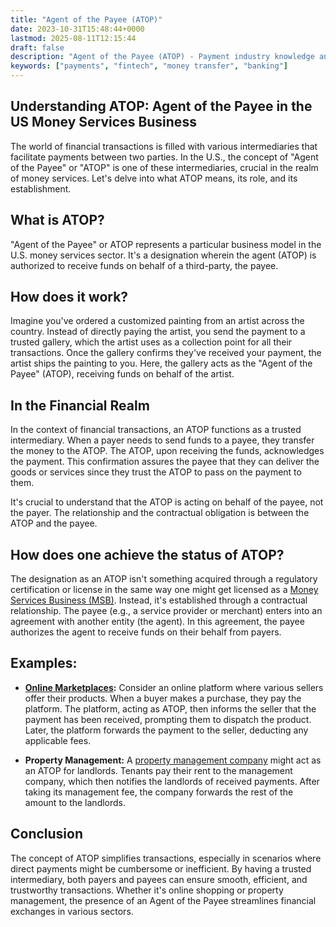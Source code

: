 ```yaml
---
title: "Agent of the Payee (ATOP)"
date: 2023-10-31T15:48:44+0000
lastmod: 2025-08-11T12:15:44
draft: false
description: "Agent of the Payee (ATOP) - Payment industry knowledge and insights"
keywords: ["payments", "fintech", "money transfer", "banking"]
---
```


## **Understanding ATOP: Agent of the Payee in the US Money Services Business**

The world of financial transactions is filled with various intermediaries that facilitate payments between two parties. In the U.S., the concept of "Agent of the Payee" or "ATOP" is one of these intermediaries, crucial in the realm of money services. Let's delve into what ATOP means, its role, and its establishment.

## What is ATOP?

"Agent of the Payee" or ATOP represents a particular business model in the U.S. money services sector. It's a designation wherein the agent (ATOP) is authorized to receive funds on behalf of a third-party, the payee.

## How does it work?

Imagine you've ordered a customized painting from an artist across the country. Instead of directly paying the artist, you send the payment to a trusted gallery, which the artist uses as a collection point for all their transactions. Once the gallery confirms they've received your payment, the artist ships the painting to you. Here, the gallery acts as the "Agent of the Payee" (ATOP), receiving funds on behalf of the artist.

## In the Financial Realm

In the context of financial transactions, an ATOP functions as a trusted intermediary. When a payer needs to send funds to a payee, they transfer the money to the ATOP. The ATOP, upon receiving the funds, acknowledges the payment. This confirmation assures the payee that they can deliver the goods or services since they trust the ATOP to pass on the payment to them.

It's crucial to understand that the ATOP is acting on behalf of the payee, not the payer. The relationship and the contractual obligation is between the ATOP and the payee.

## How does one achieve the status of ATOP?

The designation as an ATOP isn't something acquired through a regulatory certification or license in the same way one might get licensed as a [Money Services Business (MSB)](https://faisalkhanllc.xyz/resources/payments-wiki/m/money-services-business-msb/). Instead, it's established through a contractual relationship. The payee (e.g., a service provider or merchant) enters into an agreement with another entity (the agent). In this agreement, the payee authorizes the agent to receive funds on their behalf from payers.

## Examples:

- **[Online Marketplaces](https://faisalkhanllc.xyz/resources/payments-wiki/m/marketplace-payments/):** Consider an online platform where various sellers offer their products. When a buyer makes a purchase, they pay the platform. The platform, acting as ATOP, then informs the seller that the payment has been received, prompting them to dispatch the product. Later, the platform forwards the payment to the seller, deducting any applicable fees.

- **Property Management:** A [property management company](https://faisalkhanllc.xyz/resources/payments-wiki/p/payment-processor/) might act as an ATOP for landlords. Tenants pay their rent to the management company, which then notifies the landlords of received payments. After taking its management fee, the company forwards the rest of the amount to the landlords.

## Conclusion

The concept of ATOP simplifies transactions, especially in scenarios where direct payments might be cumbersome or inefficient. By having a trusted intermediary, both payers and payees can ensure smooth, efficient, and trustworthy transactions. Whether it's online shopping or property management, the presence of an Agent of the Payee streamlines financial exchanges in various sectors.